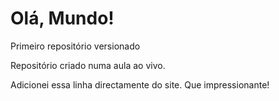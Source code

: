 # Olá, Mundo!
 Primeiro repositório versionado

 Repositório criado numa aula ao vivo.
 
 Adicionei essa linha directamente do site. Que impressionante!
